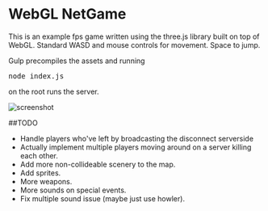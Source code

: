# WebGL NetGame
This is an example fps game written using the three.js library built on top of WebGL. Standard WASD and mouse controls for movement. Space to jump.

Gulp precompiles the assets and running <pre>node index.js</pre> on the root runs the server.

![screenshot](https://github.com/samowen62/webGLnetGame/blob/master/images/game.png)

##TODO
* Handle players who've left by broadcasting the disconnect serverside
* Actually implement multiple players moving around on a server killing each other.
* Add more non-collideable scenery to the map.
* Add sprites.
* More weapons.
* More sounds on special events.
* Fix multiple sound issue (maybe just use howler).